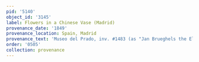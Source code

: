 ```yaml
---
pid: '5140'
object_id: '3145'
label: Flowers in a Chinese Vase (Madrid)
provenance_date: '1849'
provenance_location: Spain, Madrid
provenance_text: 'Museo del Prado, inv. #1483 (as "Jan Brueghels the Elder")'
order: '0505'
collection: provenance
---
```

